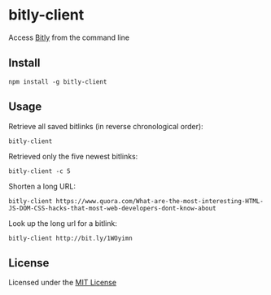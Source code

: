 # bitly-client

Access [Bitly](https://bitly.com/) from the command line

## Install

```
npm install -g bitly-client
```

## Usage

Retrieve all saved bitlinks (in reverse chronological order):

```
bitly-client
```

Retrieved only the five newest bitlinks:

```
bitly-client -c 5
```

Shorten a long URL:

```
bitly-client https://www.quora.com/What-are-the-most-interesting-HTML-JS-DOM-CSS-hacks-that-most-web-developers-dont-know-about
```

Look up the long url for a bitlink:

```
bitly-client http://bit.ly/1WOyimn
```

## License

Licensed under the [MIT License](http://en.wikipedia.org/wiki/MIT_License)